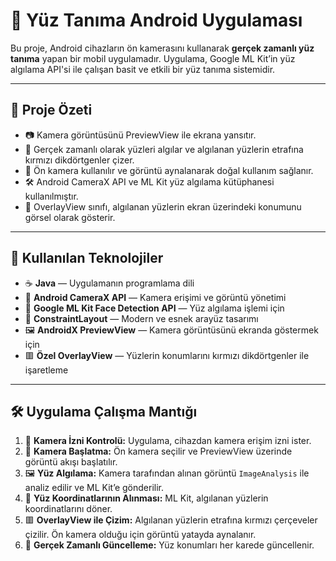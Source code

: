 # 👤 Yüz Tanıma Android Uygulaması

Bu proje, Android cihazların ön kamerasını kullanarak **gerçek zamanlı yüz tanıma** yapan bir mobil uygulamadır. Uygulama, Google ML Kit’in yüz algılama API'si ile çalışan basit ve etkili bir yüz tanıma sistemidir.

---

## 📌 Proje Özeti

- 📷 Kamera görüntüsünü PreviewView ile ekrana yansıtır.  
- 🔴 Gerçek zamanlı olarak yüzleri algılar ve algılanan yüzlerin etrafına kırmızı dikdörtgenler çizer.  
- 🤳 Ön kamera kullanılır ve görüntü aynalanarak doğal kullanım sağlanır.  
- 🛠 Android CameraX API ve ML Kit yüz algılama kütüphanesi kullanılmıştır.  
- 🎨 OverlayView sınıfı, algılanan yüzlerin ekran üzerindeki konumunu görsel olarak gösterir.

---

## 🚀 Kullanılan Teknolojiler

- ☕ **Java** — Uygulamanın programlama dili  
- 📸 **Android CameraX API** — Kamera erişimi ve görüntü yönetimi  
- 🤖 **Google ML Kit Face Detection API** — Yüz algılama işlemi için  
- 📐 **ConstraintLayout** — Modern ve esnek arayüz tasarımı  
- 🖼 **AndroidX PreviewView** — Kamera görüntüsünü ekranda göstermek için  
- 🟥 **Özel OverlayView** — Yüzlerin konumlarını kırmızı dikdörtgenler ile işaretleme

---

## 🛠 Uygulama Çalışma Mantığı

1. 🔐 **Kamera İzni Kontrolü:** Uygulama, cihazdan kamera erişim izni ister.  
2. 🎥 **Kamera Başlatma:** Ön kamera seçilir ve PreviewView üzerinde görüntü akışı başlatılır.  
3. 🖼 **Yüz Algılama:** Kamera tarafından alınan görüntü `ImageAnalysis` ile analiz edilir ve ML Kit’e gönderilir.  
4. 📍 **Yüz Koordinatlarının Alınması:** ML Kit, algılanan yüzlerin koordinatlarını döner.  
5. 🟥 **OverlayView ile Çizim:** Algılanan yüzlerin etrafına kırmızı çerçeveler çizilir. Ön kamera olduğu için görüntü yatayda aynalanır.  
6. 🔄 **Gerçek Zamanlı Güncelleme:** Yüz konumları her karede güncellenir.


